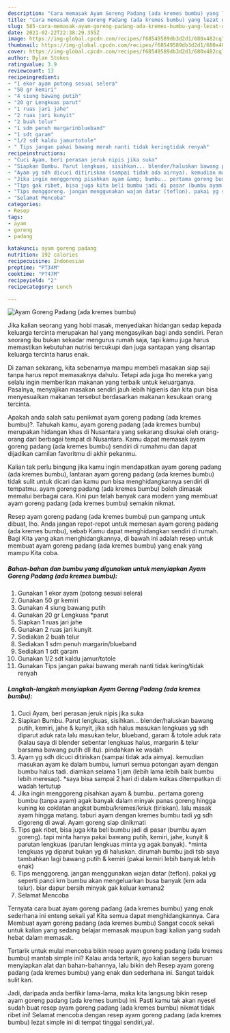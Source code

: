 ```yaml
---
description: "Cara memasak Ayam Goreng Padang (ada kremes bumbu) yang lezat dan Mudah Dibuat"
title: "Cara memasak Ayam Goreng Padang (ada kremes bumbu) yang lezat dan Mudah Dibuat"
slug: 585-cara-memasak-ayam-goreng-padang-ada-kremes-bumbu-yang-lezat-dan-mudah-dibuat
date: 2021-02-22T22:38:29.355Z
image: https://img-global.cpcdn.com/recipes/f68549589db3d2d1/680x482cq70/ayam-goreng-padang-ada-kremes-bumbu-foto-resep-utama.jpg
thumbnail: https://img-global.cpcdn.com/recipes/f68549589db3d2d1/680x482cq70/ayam-goreng-padang-ada-kremes-bumbu-foto-resep-utama.jpg
cover: https://img-global.cpcdn.com/recipes/f68549589db3d2d1/680x482cq70/ayam-goreng-padang-ada-kremes-bumbu-foto-resep-utama.jpg
author: Dylan Stokes
ratingvalue: 3.9
reviewcount: 13
recipeingredient:
- "1 ekor ayam potong sesuai selera"
- "50 gr kemiri"
- "4 siung bawang putih"
- "20 gr Lengkuas parut"
- "1 ruas jari jahe"
- "2 ruas jari kunyit"
- "2 buah telur"
- "1 sdm penuh margarinblueband"
- "1 sdt garam"
- "1/2 sdt kaldu jamurtotole"
- " Tips jangan pakai bawang merah nanti tidak keringtidak renyah"
recipeinstructions:
- "Cuci Ayam, beri perasan jeruk nipis jika suka"
- "Siapkan Bumbu. Parut lengkuas, sisihkan... blender/haluskan bawang putih, kemiri, jahe &amp; kunyit, jika sdh halus masukan lengkuas yg sdh diparut aduk rata lalu masukan telur, blueband, garam &amp; totole aduk rata (kalau saya di blender sebentar lengkuas halus, margarin &amp; telur barsama bawang putih dll itu). pindahkan ke wadah"
- "Ayam yg sdh dicuci ditiriskan (sampai tidak ada airnya). kemudian masukan ayam ke dalam bumbu, lumuri semua potongan ayam dengan bumbu halus tadi. diamkan selama 1 jam (lebih lama lebih baik bumbu lebih meresap). *saya bisa sampai 2 hari di dalam kulkas ditempatkan di wadah tertutup"
- "Jika ingin menggoreng pisahkan ayam &amp; bumbu.. pertama goreng bumbu (tanpa ayam) agak banyak dalam minyak panas goreng hingga kuning ke coklatan angkat bumbu/kremes/kriuk (tiriskan). lalu masak ayam hingga matang. taburi ayam dengan kremes bumbu tadi yg sdh digoreng di awal. Ayam goreng siap dinikmati"
- "Tips gak ribet, bisa juga kita beli bumbu jadi di pasar (bumbu ayam goreng). tapi minta hanya pakai bawang putih, kemiri, jahe, kunyit &amp; parutan lengkuas (parutan lengkuas minta yg agak banyak). *minta lengkuas yg diparut bukan yg di haluskan. dirumah bumbu jadi tsb saya tambahkan lagi bawang putih &amp; kemiri (pakai kemiri lebih banyak lebih enak)"
- "Tips menggoreng. jangan menggunakan wajan datar (teflon). pakai yg seperti panci krn bumbu akan mengeluarkan busa banyak (krn ada telur). biar dapur bersih minyak gak keluar kemana2"
- "Selamat Mencoba"
categories:
- Resep
tags:
- ayam
- goreng
- padang

katakunci: ayam goreng padang 
nutrition: 192 calories
recipecuisine: Indonesian
preptime: "PT34M"
cooktime: "PT47M"
recipeyield: "2"
recipecategory: Lunch

---
```



![Ayam Goreng Padang (ada kremes bumbu)](https://img-global.cpcdn.com/recipes/f68549589db3d2d1/680x482cq70/ayam-goreng-padang-ada-kremes-bumbu-foto-resep-utama.jpg)

Jika kalian seorang yang hobi masak, menyediakan hidangan sedap kepada keluarga tercinta merupakan hal yang mengasyikan bagi anda sendiri. Peran seorang ibu bukan sekadar mengurus rumah saja, tapi kamu juga harus memastikan kebutuhan nutrisi tercukupi dan juga santapan yang disantap keluarga tercinta harus enak.

Di zaman  sekarang, kita sebenarnya mampu membeli masakan siap saji tanpa harus repot memasaknya dahulu. Tetapi ada juga lho mereka yang selalu ingin memberikan makanan yang terbaik untuk keluarganya. Pasalnya, menyajikan masakan sendiri jauh lebih higienis dan kita pun bisa menyesuaikan makanan tersebut berdasarkan makanan kesukaan orang tercinta. 



Apakah anda salah satu penikmat ayam goreng padang (ada kremes bumbu)?. Tahukah kamu, ayam goreng padang (ada kremes bumbu) merupakan hidangan khas di Nusantara yang sekarang disukai oleh orang-orang dari berbagai tempat di Nusantara. Kamu dapat memasak ayam goreng padang (ada kremes bumbu) sendiri di rumahmu dan dapat dijadikan camilan favoritmu di akhir pekanmu.

Kalian tak perlu bingung jika kamu ingin mendapatkan ayam goreng padang (ada kremes bumbu), lantaran ayam goreng padang (ada kremes bumbu) tidak sulit untuk dicari dan kamu pun bisa menghidangkannya sendiri di tempatmu. ayam goreng padang (ada kremes bumbu) boleh dimasak memalui berbagai cara. Kini pun telah banyak cara modern yang membuat ayam goreng padang (ada kremes bumbu) semakin nikmat.

Resep ayam goreng padang (ada kremes bumbu) pun gampang untuk dibuat, lho. Anda jangan repot-repot untuk memesan ayam goreng padang (ada kremes bumbu), sebab Kamu dapat menghidangkan sendiri di rumah. Bagi Kita yang akan menghidangkannya, di bawah ini adalah resep untuk membuat ayam goreng padang (ada kremes bumbu) yang enak yang mampu Kita coba.

<!--inarticleads1-->

##### Bahan-bahan dan bumbu yang digunakan untuk menyiapkan Ayam Goreng Padang (ada kremes bumbu):

1. Gunakan 1 ekor ayam (potong sesuai selera)
1. Gunakan 50 gr kemiri
1. Gunakan 4 siung bawang putih
1. Gunakan 20 gr Lengkuas *parut
1. Siapkan 1 ruas jari jahe
1. Gunakan 2 ruas jari kunyit
1. Sediakan 2 buah telur
1. Sediakan 1 sdm penuh margarin/blueband
1. Sediakan 1 sdt garam
1. Gunakan 1/2 sdt kaldu jamur/totole
1. Gunakan  Tips jangan pakai bawang merah nanti tidak kering/tidak renyah




<!--inarticleads2-->

##### Langkah-langkah menyiapkan Ayam Goreng Padang (ada kremes bumbu):

1. Cuci Ayam, beri perasan jeruk nipis jika suka
1. Siapkan Bumbu. Parut lengkuas, sisihkan... blender/haluskan bawang putih, kemiri, jahe &amp; kunyit, jika sdh halus masukan lengkuas yg sdh diparut aduk rata lalu masukan telur, blueband, garam &amp; totole aduk rata (kalau saya di blender sebentar lengkuas halus, margarin &amp; telur barsama bawang putih dll itu). pindahkan ke wadah
1. Ayam yg sdh dicuci ditiriskan (sampai tidak ada airnya). kemudian masukan ayam ke dalam bumbu, lumuri semua potongan ayam dengan bumbu halus tadi. diamkan selama 1 jam (lebih lama lebih baik bumbu lebih meresap). *saya bisa sampai 2 hari di dalam kulkas ditempatkan di wadah tertutup
1. Jika ingin menggoreng pisahkan ayam &amp; bumbu.. pertama goreng bumbu (tanpa ayam) agak banyak dalam minyak panas goreng hingga kuning ke coklatan angkat bumbu/kremes/kriuk (tiriskan). lalu masak ayam hingga matang. taburi ayam dengan kremes bumbu tadi yg sdh digoreng di awal. Ayam goreng siap dinikmati
1. Tips gak ribet, bisa juga kita beli bumbu jadi di pasar (bumbu ayam goreng). tapi minta hanya pakai bawang putih, kemiri, jahe, kunyit &amp; parutan lengkuas (parutan lengkuas minta yg agak banyak). *minta lengkuas yg diparut bukan yg di haluskan. dirumah bumbu jadi tsb saya tambahkan lagi bawang putih &amp; kemiri (pakai kemiri lebih banyak lebih enak)
1. Tips menggoreng. jangan menggunakan wajan datar (teflon). pakai yg seperti panci krn bumbu akan mengeluarkan busa banyak (krn ada telur). biar dapur bersih minyak gak keluar kemana2
1. Selamat Mencoba




Ternyata cara buat ayam goreng padang (ada kremes bumbu) yang enak sederhana ini enteng sekali ya! Kita semua dapat menghidangkannya. Cara Membuat ayam goreng padang (ada kremes bumbu) Sangat cocok sekali untuk kalian yang sedang belajar memasak maupun bagi kalian yang sudah hebat dalam memasak.

Tertarik untuk mulai mencoba bikin resep ayam goreng padang (ada kremes bumbu) mantab simple ini? Kalau anda tertarik, ayo kalian segera buruan menyiapkan alat dan bahan-bahannya, lalu bikin deh Resep ayam goreng padang (ada kremes bumbu) yang enak dan sederhana ini. Sangat taidak sulit kan. 

Jadi, daripada anda berfikir lama-lama, maka kita langsung bikin resep ayam goreng padang (ada kremes bumbu) ini. Pasti kamu tak akan nyesel sudah buat resep ayam goreng padang (ada kremes bumbu) nikmat tidak ribet ini! Selamat mencoba dengan resep ayam goreng padang (ada kremes bumbu) lezat simple ini di tempat tinggal sendiri,ya!.

